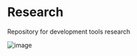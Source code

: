 # Research
Repository for development tools research

![image](https://github.com/user-attachments/assets/584c1b3e-53e4-4877-8505-2d765baeed5e)
